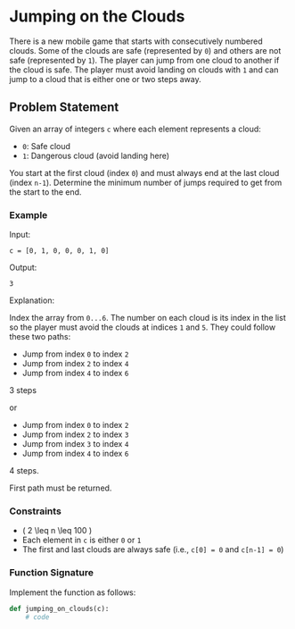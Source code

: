 
# Jumping on the Clouds

There is a new mobile game that starts with consecutively numbered clouds. Some of the clouds are safe (represented by `0`) and others are not safe (represented by `1`). The player can jump from one cloud to another if the cloud is safe. The player must avoid landing on clouds with `1` and can jump to a cloud that is either one or two steps away.

## Problem Statement

Given an array of integers `c` where each element represents a cloud:
- `0`: Safe cloud
- `1`: Dangerous cloud (avoid landing here)

You start at the first cloud (index `0`) and must always end at the last cloud (index `n-1`). Determine the minimum number of jumps required to get from the start to the end.

### Example

Input:
```
c = [0, 1, 0, 0, 0, 1, 0]
```

Output:
```
3
```

Explanation:

Index the array from `0...6`. The number on each cloud is its index in the list so the player must avoid the clouds at indices `1` and `5`. They could follow these two paths: 

- Jump from index `0` to index `2`
- Jump from index `2` to index `4`
- Jump from index `4` to index `6`

3 steps

or 

- Jump from index `0` to index `2`
- Jump from index `2` to index `3`
- Jump from index `3` to index `4`
- Jump from index `4` to index `6`

4 steps.

First path must be returned.

### Constraints
- \( 2 \leq n \leq 100 \)
- Each element in `c` is either `0` or `1`
- The first and last clouds are always safe (i.e., `c[0] = 0` and `c[n-1] = 0`)

### Function Signature
Implement the function as follows:
```python
def jumping_on_clouds(c):
    # code
```
